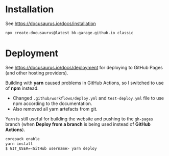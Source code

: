 # Installation

See https://docusaurus.io/docs/installation

```zsh
npx create-docusaurus@latest bk-garage.github.io classic
```

# Deployment

See https://docusaurus.io/docs/deployment for deploying to GitHub Pages (and other hosting providers).

Building with **yarn** caused problems in GitHub Actions, so I switched to use of **npm** instead.
* Changed `.github/workflows/deploy.yml` and `test-deploy.yml` file to use npm according to the documentation.
* Also removed all yarn artefacts from git.


Yarn is still useful for building the website and pushing to the `gh-pages` branch (when **Deploy from a branch** is being used instead of **GitHub Actions**).

```zsh
corepack enable
yarn install
$ GIT_USER=<GitHub username> yarn deploy
```
